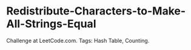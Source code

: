 # Redistribute-Characters-to-Make-All-Strings-Equal
Challenge at LeetCode.com. Tags: Hash Table, Counting.
